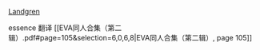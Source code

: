 [Landgren](https://www.fanfiction.net/u/128620/Landgren)

essence 翻译
[[EVA同人合集（第二辑）.pdf#page=105&selection=6,0,6,8|EVA同人合集（第二辑）, page 105]]